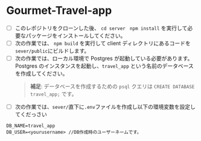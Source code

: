# Gourmet-Travel-app

- [ ] このレポジトリをクローンした後、 `cd server　npm install` を実行して必要なパッケージをインストールしてください。
- [ ] 次の作業では、 `npm build` を実行して client ディレクトリにあるコードを`sever/public`にビルドします。
- [ ] 次の作業では、ローカル環境で Postgres が起動している必要があります。Postgres のインスタンスを起動し、`travel_app` という名前のデータベースを作成してください。
  > **補足**: データベースを作成するための `psql` クエリは `CREATE DATABASE travel_app;` です。
- [ ] 次の作業では、`sever/`直下に`.env`ファイルを作成し以下の環境変数を設定してくだっさい

```
DB_NAME=travel_app
DB_USER=<yourusername> //DB作成時のユーザーネームです。
```
